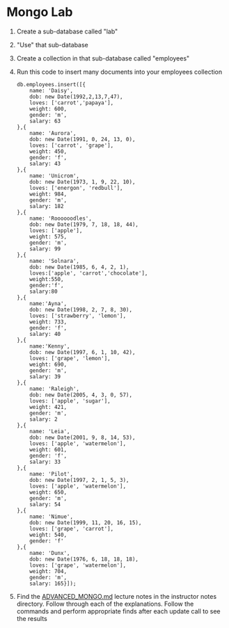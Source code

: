 # Mongo Lab

1. Create a sub-database called "lab"
1. "Use" that sub-database
1. Create a collection in that sub-database called "employees"
1. Run this code to insert many documents into your employees collection

	```
	db.employees.insert([{
		name: 'Daisy',
		dob: new Date(1992,2,13,7,47),
		loves: ['carrot','papaya'],
		weight: 600,
		gender: 'm',
		salary: 63
	},{
		name: 'Aurora',
		dob: new Date(1991, 0, 24, 13, 0),
		loves: ['carrot', 'grape'],
		weight: 450,
		gender: 'f',
		salary: 43
	},{
		name: 'Unicrom',
		dob: new Date(1973, 1, 9, 22, 10),
		loves: ['energon', 'redbull'],
		weight: 984,
		gender: 'm',
		salary: 182
	},{
		name: 'Roooooodles',
		dob: new Date(1979, 7, 18, 18, 44),
		loves: ['apple'],
		weight: 575,
		gender: 'm',
		salary: 99
	},{
		name: 'Solnara',
		dob: new Date(1985, 6, 4, 2, 1),
		loves:['apple', 'carrot','chocolate'],
		weight:550,
		gender:'f',
		salary:80
	},{
		name:'Ayna',
		dob: new Date(1998, 2, 7, 8, 30),
		loves: ['strawberry', 'lemon'],
		weight: 733,
		gender: 'f',
		salary: 40
	},{
		name:'Kenny',
		dob: new Date(1997, 6, 1, 10, 42),
		loves: ['grape', 'lemon'],
		weight: 690,
		gender: 'm',
		salary: 39
	},{
		name: 'Raleigh',
		dob: new Date(2005, 4, 3, 0, 57),
		loves: ['apple', 'sugar'],
		weight: 421,
		gender: 'm',
		salary: 2
	},{
		name: 'Leia',
		dob: new Date(2001, 9, 8, 14, 53),
		loves: ['apple', 'watermelon'],
		weight: 601,
		gender: 'f',
		salary: 33
	},{
		name: 'Pilot',
		dob: new Date(1997, 2, 1, 5, 3),
		loves: ['apple', 'watermelon'],
		weight: 650,
		gender: 'm',
		salary: 54
	},{
		name: 'Nimue',
		dob: new Date(1999, 11, 20, 16, 15),
		loves: ['grape', 'carrot'],
		weight: 540,
		gender: 'f'
	},{
		name: 'Dunx',
		dob: new Date(1976, 6, 18, 18, 18),
		loves: ['grape', 'watermelon'],
		weight: 704,
		gender: 'm',
		salary: 165}]);
	```

1. Find the [ADVANCED_MONGO.md](../instructor_notes/Advanced%20Mongo.md) lecture notes in the instructor notes directory.  Follow through each of the explanations.  Follow the commands and perform appropriate finds after each update call to see the results
